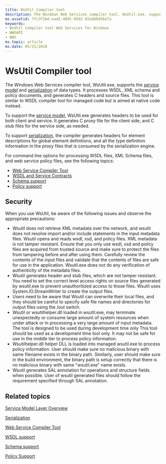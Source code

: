 ```yaml
---
title: WsUtil Compiler tool
description: The Windows Web Services compiler tool, WsUtil.exe, supports the service model and serialization of data types. It processes WSDL, XML schema and policy documents, and generates C headers and source files.
ms.assetid: 7fc3f1bd-ead2-4095-9592-d2ad88d56e7a
keywords:
- WsUtil Compiler tool Web Services for Windows
- WWSAPI
- WWS
ms.topic: article
ms.date: 05/31/2018
---
```


# WsUtil Compiler tool

The Windows Web Services compiler tool, WsUtil.exe, supports the [service model](service-model-layer-overview.md) and [serialization](serialization.md) of data types. It processes WSDL, XML schema and policy documents, and generates C headers and source files. This tool is similar to WSDL compiler tool for managed code but is aimed at native code instead.

To support the [service model](service-model-layer-overview.md), WsUtil.exe generates headers to be used for both client and service. It generates C proxy file for the client side, and C stub files for the service side, as needed.

To support [serialization](serialization.md), the compiler generates headers for element descriptions for global element definitions, and all the type definition information in the proxy files that is consumed by the serialization engine.


For command line options for processing WSDL files, XML Schema files, and web service policy files, see the following topics:

-   [Web Service Compiler Tool](web-service-compiler-tool.md)
-   [WSDL and Service Contracts](wsdl-support.md)
-   [Schema support](schema-support.md)
-   [Policy support](policy-support.md)

## Security

When you use WsUtil, be aware of the following issues and observe the appropriate precautions:

-   Wsutil does not retrieve XML metadata over the network, and wsutil does not resolve import and/or include statements in the input metadata files. Wsutil opens and reads wsdl, xsd, and policy files. XML metadata is not tamper resistant. Ensure that you only use wsdl, xsd and policy files are acquired from trusted source and make sure to protect the files from tampering before and after using them. Carefully review the contents of the input files and validate that the contents of files are safe for use in the application. Wsutil.exe does not do any verification of authenticity of the metadata files.
-   Wsutil generates header and stub files, which are not tamper resistant. You need to set the correct level access rights on source files generated by wsutil.exe to prevent unauthoritized access to those files. Wsutil uses System.IO.StreamWriter to create the output files.
-   Users need to be aware that Wsutil can overwrite their local files, and they should be careful to specify safe file names and directories for output files using the /out switch.
-   Wsutil or wsutilhelper.dll loaded in wsutil.exe, may terminate unexpectedly or consume large amount of system resources when under attack or in processing a very large amount of input metadata. The tool is designed to be used during development time only This tool should be used as a development time tool only. It may not be safe for use in the middle tier to process policy information.
-   Wsutilhelper.dll helper DLL is loaded into managed wsutil.exe to process policy information. User should make sure no malicious binary with same filename exists in the binary path. Similarly, user should make sure in the build environment, the binary path is setup correctly that there is no malicious binary with same "wsutil.exe" name exists.
-   Wsutil generates SAL annotation for operations and structure fields when possible. User of wsutil generated files should follow the requirement specified through SAL annotation.

## Related topics

<dl> <dt>

[Service Model Layer Overview](service-model-layer-overview.md)
</dt> <dt>

[Serialization](serialization.md)
</dt> <dt>

[Web Service Compiler Tool](web-service-compiler-tool.md)
</dt> <dt>

[WSDL support](wsdl-support.md)
</dt> <dt>

[Schema support](schema-support.md)
</dt> <dt>

[Policy Support](policy-support.md)
</dt> </dl>

 

 




